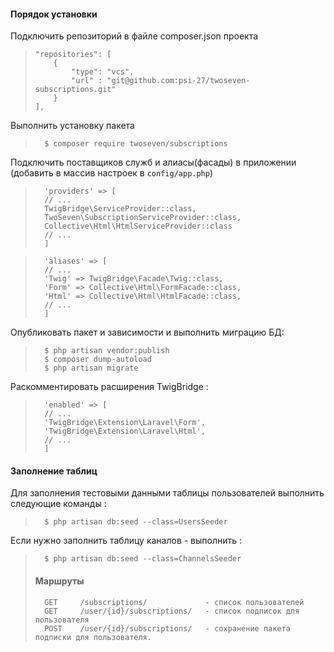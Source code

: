 #### Порядок установки
Подключить репозиторий в файле composer.json проекта
>     "repositories": [
>         {
>             "type": "vcs",
>             "url" : "git@github.com:psi-27/twoseven-subscriptions.git"
>         }
>     ],

Выполнить установку пакета
>       $ composer require twoseven/subscriptions 

Подключить поставщиков служб и алиасы(фасады) в приложении (добавить в массив настроек в `config/app.php`)
>       'providers' => [ 
>       // ...
>       TwigBridge\ServiceProvider::class,
>       TwoSeven\SubscriptionServiceProvider::class,
>       Collective\Html\HtmlServiceProvider::class
>       // ...
>       ]

>       'aliases' => [
>       // ...
>       'Twig' => TwigBridge\Facade\Twig::class,
>       'Form' => Collective\Html\FormFacade::class,
>       'Html' => Collective\Html\HtmlFacade::class,
>       // ...
>       ]

Опубликовать пакет и зависимости и выполнить миграцию БД: 
>       $ php artisan vendor:publish
>       $ composer dump-autoload
>       $ php artisan migrate

Раскомментировать расширения TwigBridge :
>       'enabled' => [
>       // ...
>       'TwigBridge\Extension\Laravel\Form',
>       'TwigBridge\Extension\Laravel\Html',
>       // ...
>       ]

#### Заполнение таблиц
Для заполнения тестовыми данными таблицы пользователей выполнить следующие команды :
>       $ php artisan db:seed --class=UsersSeeder

Если нужно заполнить таблицу каналов - выполнить :
>       $ php artisan db:seed --class=ChannelsSeeder
>
>#### Маршруты
>       GET     /subscriptions/             - список пользователей
>       GET     /user/{id}/subscriptions/   - список подписок для пользователя
>       POST    /user/{id}/subscriptions/   - сохранение пакета подписки для пользователя.